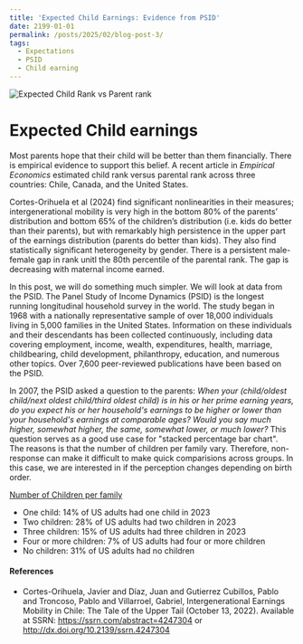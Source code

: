 ```yaml
---
title: 'Expected Child Earnings: Evidence from PSID'
date: 2199-01-01
permalink: /posts/2025/02/blog-post-3/
tags:
  - Expectations
  - PSID
  - Child earning
---
```

![Expected Child Rank vs Parent rank](https://www.researchgate.net/profile/Juan-Diaz-225/publication/381703327/figure/fig1/AS:11431281286228289@1729907424174/International-comparison-of-expected-child-earnings-ranking-conditional-to-the-parental_W640.jpg)

# Expected Child earnings
Most parents hope that their child will be better than them financially. There is empirical evidence to support this belief. A recent article in *Empirical Economics* estimated child rank versus parental rank across three countries: Chile, Canada, and the United States.

Cortes-Orihuela et al (2024) find significant nonlinearities in their measures; intergenerational mobility is very high in the bottom 80% of the parents’ distribution and bottom 65% of the children’s distribution (i.e. kids do better than their parents), but with remarkably high persistence in the upper part of the earnings distribution (parents do better than kids). They also find statistically significant heterogeneity by gender. There is a persistent male-female gap in rank unitl the 80th percentile of the parental rank. The gap is decreasing with maternal income earned.

In this post, we will do something much simpler. We will look at data from the PSID. The Panel Study of Income Dynamics (PSID) is the longest running longitudinal household survey in the world. The study began in 1968 with a nationally representative sample of over 18,000 individuals living in 5,000 families in the United States. Information on these individuals and their descendants has been collected continuously, including data covering employment, income, wealth, expenditures, health, marriage, childbearing, child development, philanthropy, education, and numerous other topics. Over 7,600 peer-reviewed publications have been based on the PSID.

In 2007, the PSID asked a question to the parents:
*When your (child/oldest child/next oldest child/third oldest child) is in his or her prime earning years, do you expect his or her household's earnings to be higher or lower than your household's earnings at comparable ages? Would you say much higher, somewhat higher, the same, somewhat lower, or much lower?*
This question serves as a good use case for "stacked percentage bar chart". The reasons is that the number of children per family vary. Therefore, non-response can make it difficult to make quick comparisions across groups. In this case, we are interested in if the perception changes depending on birth order.

[Number of Children per family](https://news.gallup.com/poll/511238/americans-preference-larger-families-highest-1971.aspx#:~:text=In%20all%2C%2031%25%20of%20U.S.,and%20three%20children%20is%20ideal.)
- One child: 14% of US adults had one child in 2023
- Two children: 28% of US adults had two children in 2023
- Three children: 15% of US adults had three children in 2023
- Four or more children: 7% of US adults had four or more children
- No children: 31% of US adults had no children
  
#### References
- Cortes-Orihuela, Javier and Díaz, Juan and Gutierrez Cubillos, Pablo and Troncoso, Pablo and Villarroel, Gabriel, Intergenerational Earnings Mobility in Chile: The Tale of the Upper Tail (October 13, 2022). Available at SSRN: https://ssrn.com/abstract=4247304 or http://dx.doi.org/10.2139/ssrn.4247304
